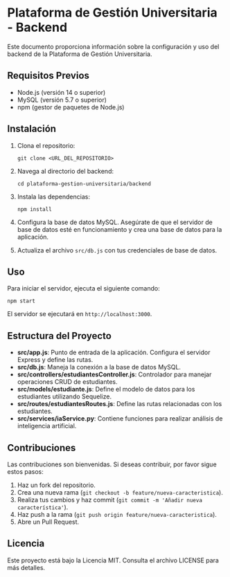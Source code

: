 # Plataforma de Gestión Universitaria - Backend

Este documento proporciona información sobre la configuración y uso del backend de la Plataforma de Gestión Universitaria.

## Requisitos Previos

- Node.js (versión 14 o superior)
- MySQL (versión 5.7 o superior)
- npm (gestor de paquetes de Node.js)

## Instalación

1. Clona el repositorio:

   ```
   git clone <URL_DEL_REPOSITORIO>
   ```

2. Navega al directorio del backend:

   ```
   cd plataforma-gestion-universitaria/backend
   ```

3. Instala las dependencias:

   ```
   npm install
   ```

4. Configura la base de datos MySQL. Asegúrate de que el servidor de base de datos esté en funcionamiento y crea una base de datos para la aplicación.

5. Actualiza el archivo `src/db.js` con tus credenciales de base de datos.

## Uso

Para iniciar el servidor, ejecuta el siguiente comando:

```
npm start
```

El servidor se ejecutará en `http://localhost:3000`.

## Estructura del Proyecto

- **src/app.js**: Punto de entrada de la aplicación. Configura el servidor Express y define las rutas.
- **src/db.js**: Maneja la conexión a la base de datos MySQL.
- **src/controllers/estudiantesController.js**: Controlador para manejar operaciones CRUD de estudiantes.
- **src/models/estudiante.js**: Define el modelo de datos para los estudiantes utilizando Sequelize.
- **src/routes/estudiantesRoutes.js**: Define las rutas relacionadas con los estudiantes.
- **src/services/iaService.py**: Contiene funciones para realizar análisis de inteligencia artificial.

## Contribuciones

Las contribuciones son bienvenidas. Si deseas contribuir, por favor sigue estos pasos:

1. Haz un fork del repositorio.
2. Crea una nueva rama (`git checkout -b feature/nueva-caracteristica`).
3. Realiza tus cambios y haz commit (`git commit -m 'Añadir nueva característica'`).
4. Haz push a la rama (`git push origin feature/nueva-caracteristica`).
5. Abre un Pull Request.

## Licencia

Este proyecto está bajo la Licencia MIT. Consulta el archivo LICENSE para más detalles.